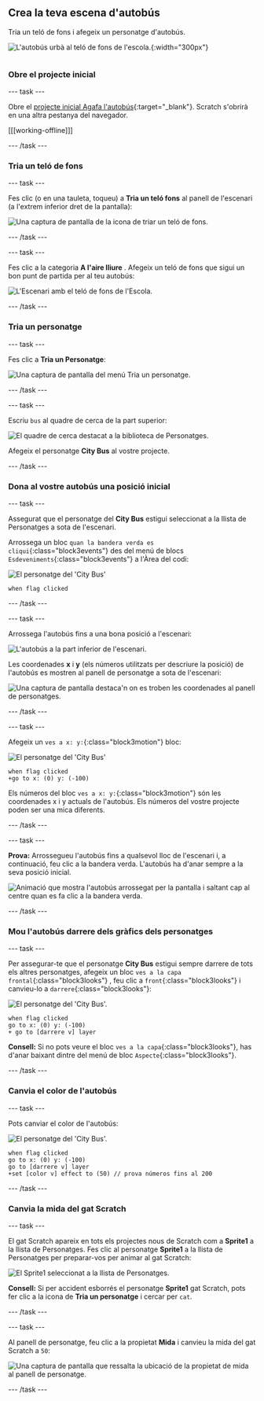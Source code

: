 ## Crea la teva escena d'autobús

<div style="display: flex; flex-wrap: wrap">
<div style="flex-basis: 200px; flex-grow: 1; margin-right: 15px;">
Tria un teló de fons i afegeix un personatge d'autobús.
</div>
<div>

![L'autobús urbà al teló de fons de l'escola.](images/bus-scene.png){:width="300px"}

</div>
</div>

### Obre el projecte inicial

--- task ---

Obre el [projecte inicial Agafa l'autobús](https://scratch.mit.edu/projects/582214330/editor){:target="_blank"}. Scratch s'obrirà en una altra pestanya del navegador.

[[[working-offline]]]

--- /task ---

### Tria un teló de fons

--- task ---

Fes clic (o en una tauleta, toqueu) a **Tria un teló fons** al panell de l'escenari (a l'extrem inferior dret de la pantalla):

![Una captura de pantalla de la icona de triar un teló de fons.](images/choose-a-backdrop.png)

--- /task ---

--- task ---

Fes clic a la categoria **A l'aire lliure** . Afegeix un teló de fons que sigui un bon punt de partida per al teu autobús:

![L'Escenari amb el teló de fons de l'Escola.](images/outdoor-backdrop.png)

--- /task ---

### Tria un personatge

--- task ---

Fes clic a **Tria un Personatge**:

![Una captura de pantalla del menú Tria un personatge.](images/choose-sprite-menu.png)

--- /task ---

--- task ---

Escriu `bus` al quadre de cerca de la part superior:

![El quadre de cerca destacat a la biblioteca de Personatges.](images/bus-search.png)

Afegeix el personatge **City Bus** al vostre projecte.

--- /task ---

### Dona al vostre autobús una posició inicial

--- task ---

Assegurat que el personatge del  **City Bus** estigui seleccionat a la llista de Personatges a sota de l'escenari.

Arrossega un bloc `quan la bandera verda es cliqui`{:class="block3events"} des del menú de blocs `Esdeveniments`{:class="block3events"} a l'Àrea del codi:

![El personatge del 'City Bus'](images/bus-sprite.png)

```blocks3
when flag clicked
```

--- /task ---

--- task ---

Arrossega l'autobús fins a una bona posició a l'escenari:

![L'autobús a la part inferior de l'escenari.](images/bus-bottom-middle.png)

Les coordenades **x** i **y** (els números utilitzats per descriure la posició) de l'autobús es mostren al panell de personatge a sota de l'escenari:

![Una captura de pantalla destaca'n on es troben les coordenades al panell de personatges.](images/coords-sprite-pane.png)

--- /task ---

--- task ---

Afegeix un `ves a x: y:`{:class="block3motion"} bloc:

![El personatge del 'City Bus'](images/bus-sprite.png)

```blocks3
when flag clicked
+go to x: (0) y: (-100)
```

Els números del bloc `ves a x: y:`{:class="block3motion"} són les coordenades x i y actuals de l'autobús. Els números del vostre projecte poden ser una mica diferents.

--- /task ---

--- task ---

**Prova:** Arrossegueu l'autobús fins a qualsevol lloc de l'escenari i, a continuació, feu clic a la bandera verda. L'autobús ha d'anar sempre a la seva posició inicial.

![Animació que mostra l'autobús arrossegat per la pantalla i saltant cap al centre quan es fa clic a la bandera verda.](images/drag-bus.gif)

--- /task ---

### Mou l'autobús darrere dels gràfics dels personatges

--- task ---

Per assegurar-te que el personatge **City Bus** estigui sempre darrere de tots els altres personatges, afegeix un bloc `ves a la capa frontal`{:class="block3looks"} , feu clic a `front`{:class="block3looks"} i canvieu-lo a `darrere`{:class="block3looks"}:

![El personatge del 'City Bus'.](images/bus-sprite.png)

```blocks3
when flag clicked
go to x: (0) y: (-100)
+ go to [darrere v] layer
```

**Consell:** Si no pots veure el bloc `ves a la capa`{:class="block3looks"}, has d'anar baixant dintre del menú de bloc  `Aspecte`{:class="block3looks"}.

--- /task ---

### Canvia el color de l'autobús

--- task ---

Pots canviar el color de l'autobús:

![El personatge del 'City Bus'.](images/bus-sprite.png)

```blocks3
when flag clicked
go to x: (0) y: (-100)
go to [darrere v] layer
+set [color v] effect to (50) // prova números fins al 200
```

--- /task ---

### Canvia la mida del gat Scratch

--- task ---

El gat Scratch apareix en tots els projectes nous de Scratch com a **Sprite1** a la llista de Personatges. Fes clic al personatge **Sprite1** a la llista de Personatges per preparar-vos per animar al gat Scratch:

![El Sprite1 seleccionat a la llista de Personatges.](images/sprite1-selected.png)

**Consell:** Si per accident esborrés el personatge **Sprite1** gat Scratch, pots fer clic a la icona de **Tria un personatge** i cercar per `cat`.

--- /task ---

--- task ---

Al panell de personatge, feu clic a la propietat **Mida** i canvieu la mida del gat Scratch a `50`:

![Una captura de pantalla que ressalta la ubicació de la propietat de mida al panell de personatge.](images/sprite-pane-size.png)

--- /task --- 
